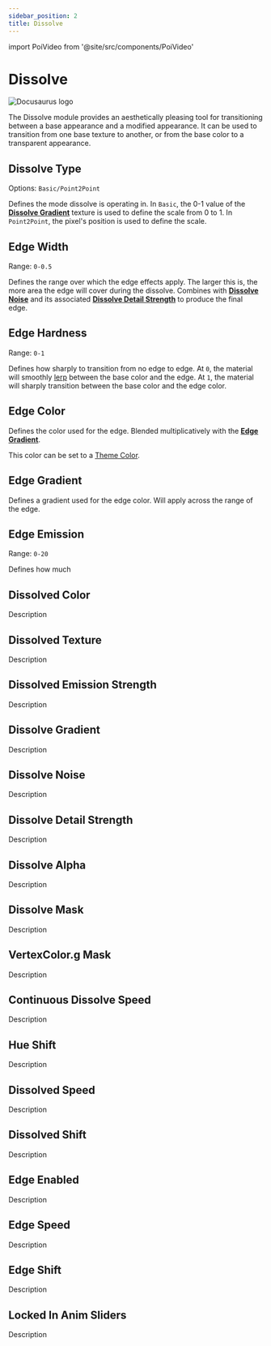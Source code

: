 ```yaml
---
sidebar_position: 2
title: Dissolve
---
```

import PoiVideo from '@site/src/components/PoiVideo'

# Dissolve

![Docusaurus logo](/img/CirclelogoBig.png)

The Dissolve module provides an aesthetically pleasing tool for transitioning between a base appearance and a modified appearance. It can be used to transition from one base texture to another, or from the base color to a transparent appearance.

## Dissolve Type

Options: `Basic/Point2Point`

Defines the mode dissolve is operating in. In `Basic`, the 0-1 value of the [**Dissolve Gradient**](##Dissolve-Gradient) texture is used to define the scale from 0 to 1. In `Point2Point`, the pixel's position is used to define the scale.

## Edge Width

Range: `0-0.5`

Defines the range over which the edge effects apply. The larger this is, the more area the edge will cover during the dissolve. Combines with [**Dissolve Noise**](##Dissolve-Noise) and its associated [**Dissolve Detail Strength**](##Dissolve-Detail-Strength) to produce the final edge.

<!-- ![Dissolve Edge Width 0 -> 0.25 -> 0.5]() -->

## Edge Hardness

Range: `0-1`

Defines how sharply to transition from no edge to edge. At `0`, the material will  smoothly [lerp](https://docs.microsoft.com/en-us/windows/win32/direct3dhlsl/dx-graphics-hlsl-lerp) between the base color and the edge. At `1`, the material will sharply transition between the base color and the edge color.

## Edge Color

Defines the color used for the edge. Blended multiplicatively with the [**Edge Gradient**](##Edge-Gradient).

This color can be set to a [Theme Color](docs/color-and-normals/global-themes.md).

## Edge Gradient

Defines a gradient used for the edge color. Will apply across the range of the edge.

## Edge Emission

Range: `0-20`

Defines how much

## Dissolved Color

Description

## Dissolved Texture

Description

## Dissolved Emission Strength

Description

## Dissolve Gradient

Description

## Dissolve Noise

Description

## Dissolve Detail Strength

Description

## Dissolve Alpha

Description

## Dissolve Mask

Description

## VertexColor.g Mask

Description

## Continuous Dissolve Speed

Description

## Hue Shift

Description

## Dissolved Speed

Description

## Dissolved Shift

Description

## Edge Enabled

Description

## Edge Speed

Description

## Edge Shift

Description

## Locked In Anim Sliders

Description

